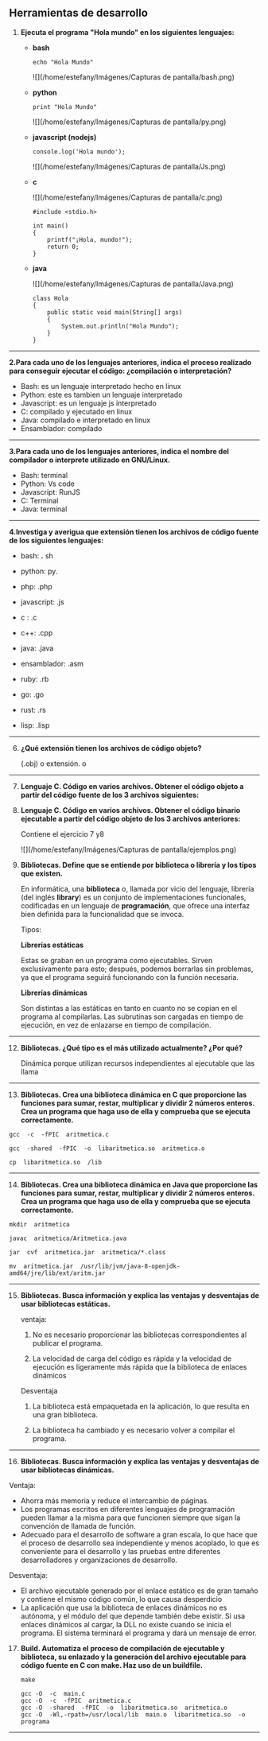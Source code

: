 ## Herramientas de desarrollo

1. **Ejecuta el programa "Hola mundo" en los siguientes lenguajes:**
   
   - **bash**
   
     ```
     echo "Hola Mundo"
     ```
   
     ![](/home/estefany/Imágenes/Capturas de pantalla/bash.png)
   
   - **python**
   
     ```
     print "Hola Mundo"
     ```
   
     ![](/home/estefany/Imágenes/Capturas de pantalla/py.png)
   
   - **javascript (nodejs)**
   
     ```
     console.log('Hola mundo');
     ```
   
     ![](/home/estefany/Imágenes/Capturas de pantalla/Js.png)
   
   - **c**
   
     ![](/home/estefany/Imágenes/Capturas de pantalla/c.png)
   
     ```
     #include <stdio.h>
     
     int main()
     {
         printf("¡Hola, mundo!");
         return 0;
     }
     ```
   
   - **java**
   
     ![](/home/estefany/Imágenes/Capturas de pantalla/Java.png)
   
     ```
     class Hola
     {
         public static void main(String[] args)
         {
             System.out.println("Hola Mundo");
         }
     }
     ```
   
     

------

**2.Para cada uno de los lenguajes anteriores, indica el proceso  realizado para conseguir ejecutar el código: ¿compilación o  interpretación?**

- Bash: es un lenguaje interpretado hecho en linux
- Python: este es tambien un lenguaje interpretado
- Javascript: es un lenguaje js interpretado
- C: compilado y ejecutado en linux
- Java: compilado e interpretado en linux
- Ensamblador: compilado

------

**3.Para cada uno de los lenguajes anteriores, indica el nombre del compilador o interprete utilizado en GNU/Linux.**

- Bash: terminal
- Python: Vs code
- Javascript: RunJS
- C: Terminal
- Java: terminal



------

**4.Investiga y averigua que extensión tienen los archivos de código fuente de los siguientes lenguajes:**

- bash:  **.** sh 

- python:  py.

- php:  .php

- javascript:  .js

- c :  .c

- c++:   .cpp

- java:  .java

- ensamblador:  .asm

- ruby:   .rb

- go:  .go

- rust:  .rs

- lisp:  .lisp


------

6. **¿Qué extensión tienen los archivos de código objeto?**

   (.obj) o extensión. o

------

7. **Lenguaje C. Código en varios archivos. Obtener el código objeto a partir del código fuente de los 3 archivos siguientes:**

8. **Lenguaje C. Código en varios archivos. Obtener el código binario  ejecutable a partir del código objeto de los 3 archivos anteriores:**

   Contiene el ejercicio  7 y8

   ![](/home/estefany/Imágenes/Capturas de pantalla/ejemplos.png)

11. **Bibliotecas. Define que se entiende por biblioteca o librería y los tipos que existen.**

    En informática, una **biblioteca** o, llamada por vicio del lenguaje, librería (del inglés **library**) es un conjunto de implementaciones funcionales, codificadas en un lenguaje de **programación**, que ofrece una interfaz bien definida para la funcionalidad que se invoca.

    Tipos:

    **Librerías estáticas** 

    Estas se graban en un programa como ejecutables. Sirven exclusivamente para  esto; después, podemos borrarlas sin problemas, ya que el programa  seguirá funcionando con la función necesaria.  

    **Librerías dinámicas** 

    Son distintas a las estáticas en tanto en cuanto no se copian en el  programa al compilarlas. Las subrutinas son cargadas en tiempo de  ejecución, en vez de enlazarse en tiempo de compilación.  

------

12. **Bibliotecas. ¿Qué tipo es el más utilizado actualmente? ¿Por qué?**

    Dinámica porque utilizan recursos independientes al ejecutable que las llama

    

------

13. **Bibliotecas. Crea una biblioteca dinámica en C que proporcione  las funciones para sumar, restar, multiplicar y dividir 2 números  enteros. Crea un programa que haga uso de ella y comprueba que se ejecuta  correctamente.**

```
gcc  -c  -fPIC  aritmetica.c

gcc  -shared  -fPIC  -o  libaritmetica.so  aritmetica.o

cp  libaritmetica.so  /lib
```

------

14. **Bibliotecas. Crea una biblioteca dinámica en Java que proporcione las funciones para sumar, restar, multiplicar y dividir 2 números  enteros. Crea un programa que haga uso de ella y comprueba que se ejecuta  correctamente.**

```
mkdir  aritmetica

javac  aritmetica/Aritmetica.java

jar  cvf  aritmetica.jar  aritmetica/*.class

mv  aritmetica.jar  /usr/lib/jvm/java-8-openjdk-amd64/jre/lib/ext/aritm.jar
```

------

15. **Bibliotecas. Busca información y explica las ventajas y desventajas de usar bibliotecas estáticas.**

    ventaja:

    1. No es necesario proporcionar las bibliotecas correspondientes al publicar el programa.

    2. La velocidad de carga del código es rápida y la velocidad de ejecución  es ligeramente más rápida que la biblioteca de enlaces dinámicos

    Desventaja

    1. La biblioteca está empaquetada en la aplicación, lo que resulta en una gran biblioteca.

    2. La biblioteca ha cambiado y es necesario volver a compilar el programa.

------

16. **Bibliotecas. Busca información y explica las ventajas y desventajas de usar bibliotecas dinámicas.**

Ventaja:

- Ahorra más memoria y reduce el intercambio de páginas.
- Los programas escritos en diferentes lenguajes de programación pueden  llamar a la misma para que funcionen siempre que sigan la convención de  llamada de función.
-  Adecuado para el desarrollo de software a gran escala, lo que hace que  el proceso de desarrollo sea independiente y menos acoplado, lo que es  conveniente para el desarrollo y las pruebas entre diferentes  desarrolladores y organizaciones de desarrollo.



Desventaja:

- El archivo ejecutable generado por el enlace estático es de gran tamaño y contiene el mismo código común, lo que causa desperdicio
- La aplicación que usa la biblioteca de enlaces dinámicos no es autónoma, y el módulo del que depende también debe existir. Si usa enlaces  dinámicos al cargar, la DLL no existe cuando se inicia el programa. El  sistema terminará el programa y dará un mensaje de error. 



17. **Build. Automatiza el proceso de compilación de ejecutable y  biblioteca, su enlazado y la generación del archivo ejecutable para  código fuente en C con make. Haz uso de un buildfile.**    

    ```
    make
    
    gcc -O  -c  main.c
    gcc -O  -c  -fPIC  aritmetica.c
    gcc -O  -shared  -fPIC  -o  libaritmetica.so  aritmetica.o
    gcc -O  -Wl,-rpath=/usr/local/lib  main.o  libaritmetica.so  -o  programa
    ```



------



